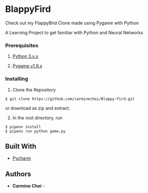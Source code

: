 # BlappyFird
Check out my FlappyBird Clone made using Pygame with Python

A Learning Project to get familiar with Python and Neural Networks

### Prerequisites

1. [Python 3.x.x](https://www.python.org/downloads/)
  
2. [Pygame v1.9.x](http://www.pygame.org/download.shtml)

### Installing

1. Clone the Repository

```
$ git clone https://github.com/carminechoi/Blappy-Fird.git
```

or download as zip and extract.

2. In the root directory, run
```
$ pipenv install
$ pipenv run python game.py
```
## Built With

* [Pycharm](https://www.jetbrains.com/pycharm/)

## Authors

* **Carmine Choi** - 

